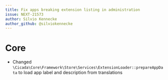 ```yaml
---
title: Fix apps breaking extension listing in administration
issue: NEXT-21573
author: Silvio Kennecke
author_github: @silviokennecke
---
```

# Core
* Changed `\Cicada\Core\Framework\Store\Services\ExtensionLoader::prepareAppData` to load app label and description from translations
